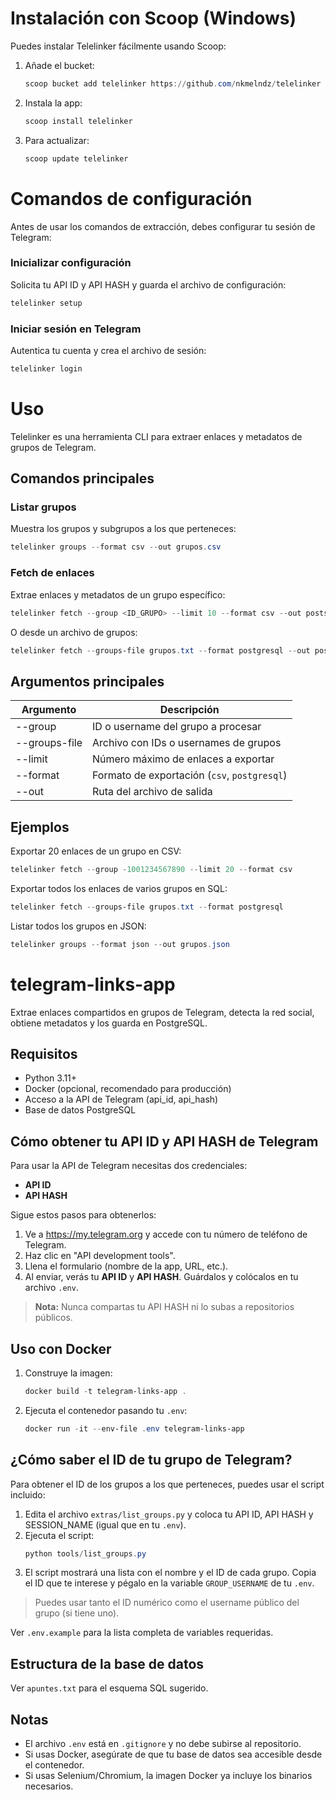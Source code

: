 # Instalación con Scoop (Windows)

Puedes instalar Telelinker fácilmente usando Scoop:

1. Añade el bucket:
   ```powershell
   scoop bucket add telelinker https://github.com/nkmelndz/telelinker
   ```
2. Instala la app:
   ```powershell
   scoop install telelinker
   ```
3. Para actualizar:
   ```powershell
   scoop update telelinker
   ```
# Comandos de configuración

Antes de usar los comandos de extracción, debes configurar tu sesión de Telegram:

### Inicializar configuración
Solicita tu API ID y API HASH y guarda el archivo de configuración:
```powershell
telelinker setup
```

### Iniciar sesión en Telegram
Autentica tu cuenta y crea el archivo de sesión:
```powershell
telelinker login
```
# Uso

Telelinker es una herramienta CLI para extraer enlaces y metadatos de grupos de Telegram.

## Comandos principales

### Listar grupos
Muestra los grupos y subgrupos a los que perteneces:
```powershell
telelinker groups --format csv --out grupos.csv
```

### Fetch de enlaces
Extrae enlaces y metadatos de un grupo específico:
```powershell
telelinker fetch --group <ID_GRUPO> --limit 10 --format csv --out posts.csv
```

O desde un archivo de grupos:
```powershell
telelinker fetch --groups-file grupos.txt --format postgresql --out posts.sql
```

## Argumentos principales

| Argumento      | Descripción                                      |
|--------------- |--------------------------------------------------|
| --group        | ID o username del grupo a procesar                |
| --groups-file  | Archivo con IDs o usernames de grupos             |
| --limit        | Número máximo de enlaces a exportar               |
| --format       | Formato de exportación (`csv`, `postgresql`)      |
| --out          | Ruta del archivo de salida                        |

## Ejemplos

Exportar 20 enlaces de un grupo en CSV:
```powershell
telelinker fetch --group -1001234567890 --limit 20 --format csv
```

Exportar todos los enlaces de varios grupos en SQL:
```powershell
telelinker fetch --groups-file grupos.txt --format postgresql
```

Listar todos los grupos en JSON:
```powershell
telelinker groups --format json --out grupos.json
```

# telegram-links-app

Extrae enlaces compartidos en grupos de Telegram, detecta la red social, obtiene metadatos y los guarda en PostgreSQL.

## Requisitos
- Python 3.11+
- Docker (opcional, recomendado para producción)
- Acceso a la API de Telegram (api_id, api_hash)
- Base de datos PostgreSQL


## Cómo obtener tu API ID y API HASH de Telegram

Para usar la API de Telegram necesitas dos credenciales:

- **API ID**
- **API HASH**

Sigue estos pasos para obtenerlos:

1. Ve a https://my.telegram.org y accede con tu número de teléfono de Telegram.
2. Haz clic en "API development tools".
3. Llena el formulario (nombre de la app, URL, etc.).
4. Al enviar, verás tu **API ID** y **API HASH**. Guárdalos y colócalos en tu archivo `.env`.

> **Nota:** Nunca compartas tu API HASH ni lo subas a repositorios públicos.

## Uso con Docker
1. Construye la imagen:
   ```powershell
   docker build -t telegram-links-app .
   ```
2. Ejecuta el contenedor pasando tu `.env`:
   ```powershell
   docker run -it --env-file .env telegram-links-app
   ```


## ¿Cómo saber el ID de tu grupo de Telegram?

Para obtener el ID de los grupos a los que perteneces, puedes usar el script incluido:

1. Edita el archivo `extras/list_groups.py` y coloca tu API ID, API HASH y SESSION_NAME (igual que en tu `.env`).
2. Ejecuta el script:
   ```powershell
   python tools/list_groups.py
   ```
3. El script mostrará una lista con el nombre y el ID de cada grupo. Copia el ID que te interese y pégalo en la variable `GROUP_USERNAME` de tu `.env`.

> Puedes usar tanto el ID numérico como el username público del grupo (si tiene uno).

Ver `.env.example` para la lista completa de variables requeridas.

## Estructura de la base de datos
Ver `apuntes.txt` para el esquema SQL sugerido.

## Notas
- El archivo `.env` está en `.gitignore` y no debe subirse al repositorio.
- Si usas Docker, asegúrate de que tu base de datos sea accesible desde el contenedor.
- Si usas Selenium/Chromium, la imagen Docker ya incluye los binarios necesarios.
